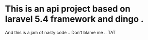 # This is an api project based on laravel 5.4 framework and dingo .

And this is a jam of nasty code ..
Don't blame me .. TAT
